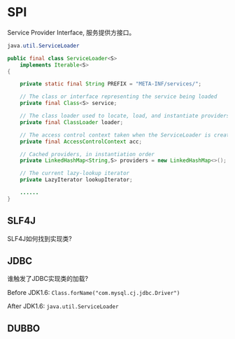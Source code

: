 # SPI
Service Provider Interface, 服务提供方接口。
```Java
java.util.ServiceLoader

public final class ServiceLoader<S>
    implements Iterable<S>
{

    private static final String PREFIX = "META-INF/services/";

    // The class or interface representing the service being loaded
    private final Class<S> service;

    // The class loader used to locate, load, and instantiate providers
    private final ClassLoader loader;

    // The access control context taken when the ServiceLoader is created
    private final AccessControlContext acc;

    // Cached providers, in instantiation order
    private LinkedHashMap<String,S> providers = new LinkedHashMap<>();

    // The current lazy-lookup iterator
    private LazyIterator lookupIterator;

    ......
}
```

## SLF4J
SLF4J如何找到实现类?

## JDBC
谁触发了JDBC实现类的加载?

Before JDK1.6: `Class.forName("com.mysql.cj.jdbc.Driver")`

After JDK1.6: `java.util.ServiceLoader`

## DUBBO
